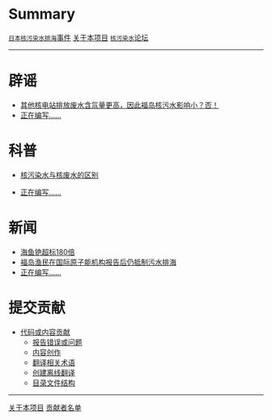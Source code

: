 # Summary

[`日本核污染水排海`事件](./index.md)
[关于本项目](./About.md)
[`核污染水`论坛](./Community.md)

---

# 辟谣

- [其他核电站排放废水含氚量更高，因此福岛核污水影响小？否！]()
- [正在编写……]()

# 科普

- [核污染水与核废水的区别](./Archive/Differences_Between_Nuclear-Polluted_Water_and_Nuclear_Wastewater.md)
<!-- - [多核素去除装置（ALPS）可靠性存疑](./Archive/About_ALPS.md) -->
- [正在编写……]()

# 新闻

- [海鱼铯超标180倍](./News/180_times_Cesium_levels_exceeding_the_standard.md)
- [福岛渔民在国际原子能机构报告后仍抵制污水排海](./News/Fukushima_fishermen_still_oppose_water_release_after_IAEA_report.md)
- [正在编写……]()

# 提交贡献

- [代码或内容贡献](./Contribute/index.md)
  - [报告错误或问题](./Contribute/Feedback.md)
  - [内容创作](./Contribute/Creation.md)
  - [翻译相关术语](./Contribute/Words_translate.md)
  - [创建离线翻译]()
  - [目录文件结构](./Contribute/File_structure.md)

---

[关于本项目](./About.md)
[贡献者名单](./Contributors/index.md)
